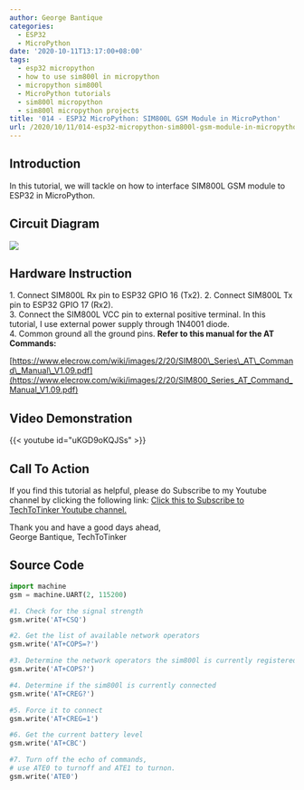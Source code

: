 ```yaml
---
author: George Bantique
categories:
  - ESP32
  - MicroPython
date: '2020-10-11T13:17:00+08:00'
tags:
  - esp32 micropython
  - how to use sim800l in micropython
  - micropython sim800l
  - MicroPython tutorials
  - sim800l micropython
  - sim800l micropython projects
title: '014 - ESP32 MicroPython: SIM800L GSM Module in MicroPython'
url: /2020/10/11/014-esp32-micropython-sim800l-gsm-module-in-micropython/
---
```


## **Introduction**
In this tutorial, we will tackle on how to interface SIM800L GSM module to ESP32 in MicroPython.

## **Circuit Diagram**
[![](https://1.bp.blogspot.com/-2Nb5xCGaXws/X4G7pSyf6mI/AAAAAAAACEc/Evpku9h-pRMMSxfkdw5F-jSzgwD5AGKtACLcBGAsYHQ/w400-h356/sim800l_intro_mp.png)](https://1.bp.blogspot.com/-2Nb5xCGaXws/X4G7pSyf6mI/AAAAAAAACEc/Evpku9h-pRMMSxfkdw5F-jSzgwD5AGKtACLcBGAsYHQ/s551/sim800l_intro_mp.png)

## **Hardware Instruction**
1\. Connect SIM800L Rx pin to ESP32 GPIO 16 (Tx2).
2\. Connect SIM800L Tx pin to ESP32 GPIO 17 (Rx2).  
3\. Connect the SIM800L VCC pin to external positive terminal. In this tutorial, I use external power supply through 1N4001 diode.  
4\. Common ground all the ground pins. **Refer to this manual for the AT Commands:**

[https://www.elecrow.com/wiki/images/2/20/SIM800\_Series\_AT\_Command\_Manual\_V1.09.pdf](https://www.elecrow.com/wiki/images/2/20/SIM800_Series_AT_Command_Manual_V1.09.pdf)

## **Video Demonstration**
{{< youtube id="uKGD9oKQJSs" >}}

## **Call To Action**
If you find this tutorial as helpful, please do Subscribe to my Youtube channel by clicking the following link: [Click this to Subscribe to TechToTinker Youtube channel.](https://www.youtube.com/c/TechToTinker?sub_confirmation=1)

Thank you and have a good days ahead,  
George Bantique, TechToTinker

## **Source Code**
```py { lineNos="true" wrap="true" }
import machine
gsm = machine.UART(2, 115200)

#1. Check for the signal strength
gsm.write('AT+CSQ')

#2. Get the list of available network operators
gsm.write('AT+COPS=?')

#3. Determine the network operators the sim800l is currently registered
gsm.write('AT+COPS?')

#4. Determine if the sim800l is currently connected
gsm.write('AT+CREG?')

#5. Force it to connect
gsm.write('AT+CREG=1')

#6. Get the current battery level
gsm.write('AT+CBC')

#7. Turn off the echo of commands, 
# use ATE0 to turnoff and ATE1 to turnon.
gsm.write('ATE0')

```
